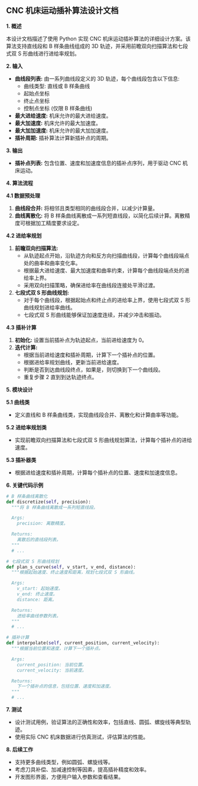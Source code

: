 ## CNC 机床运动插补算法设计文档

**1. 概述**

本设计文档描述了使用 Python 实现 CNC 机床运动插补算法的详细设计方案。该算法支持直线段和 B 样条曲线组成的 3D 轨迹，并采用前瞻双向扫描算法和七段式双 S 形曲线进行进给率规划。

**2. 输入**

* **曲线段列表:** 由一系列曲线段定义的 3D 轨迹，每个曲线段包含以下信息:
  * 曲线类型: 直线或 B 样条曲线
  * 起始点坐标
  * 终止点坐标
  * 控制点坐标 (仅限 B 样条曲线)
* **最大进给速度:** 机床允许的最大进给速度。
* **最大加速度:** 机床允许的最大加速度。
* **最大加加速度:** 机床允许的最大加加速度。
* **插补周期:** 插补算法计算新插补点的周期。

**3. 输出**

* **插补点列表:** 包含位置、速度和加速度信息的插补点序列，用于驱动 CNC 机床运动。

**4. 算法流程**

**4.1 数据预处理**

1. **曲线段合并:** 将相邻且类型相同的曲线段合并，以减少计算量。
2. **曲线离散化:** 将 B 样条曲线离散成一系列短直线段，以简化后续计算。离散精度可根据加工精度要求设定。

**4.2 进给率规划**

1. **前瞻双向扫描算法:**
    * 从轨迹起点开始，沿轨迹方向和反方向扫描曲线段，计算每个曲线段端点处的曲率和曲率变化率。
    * 根据最大进给速度、最大加速度和曲率约束，计算每个曲线段端点处的进给率上界。
    * 采用双向扫描策略，确保进给率在曲线段连接处平滑过渡。
2. **七段式双 S 形曲线规划:**
    * 对于每个曲线段，根据起始点和终止点的进给率上界，使用七段式双 S 形曲线规划进给率曲线。
    * 七段式双 S 形曲线能够保证加速度连续，并减少冲击和振动。

**4.3 插补计算**

1. **初始化:** 设置当前插补点为轨迹起点，当前进给速度为 0。
2. **迭代计算:**
    * 根据当前进给速度和插补周期，计算下一个插补点的位置。
    * 根据进给率规划曲线，更新当前进给速度。
    * 判断是否到达曲线段终点，如果是，则切换到下一个曲线段。
    * 重复步骤 2 直到到达轨迹终点。

**5. 模块设计**

**5.1 曲线类**

* 定义直线和 B 样条曲线类，实现曲线段合并、离散化和计算曲率等功能。

**5.2 进给率规划类**

* 实现前瞻双向扫描算法和七段式双 S 形曲线规划算法，计算每个插补点的进给速度。

**5.3 插补器类**

* 根据进给速度和插补周期，计算每个插补点的位置、速度和加速度信息。

**6. 关键代码示例**

```python
# B 样条曲线离散化
def discretize(self, precision):
  """将 B 样条曲线离散成一系列短直线段。

  Args:
    precision: 离散精度。

  Returns:
    离散后的直线段列表。
  """
  # ...

# 七段式双 S 形曲线规划
def plan_s_curve(self, v_start, v_end, distance):
  """根据起始速度、终止速度和距离，规划七段式双 S 形曲线。

  Args:
    v_start: 起始速度。
    v_end: 终止速度。
    distance: 距离。

  Returns:
    进给率曲线参数列表。
  """
  # ...

# 插补计算
def interpolate(self, current_position, current_velocity):
  """根据当前位置和速度，计算下一个插补点。

  Args:
    current_position: 当前位置。
    current_velocity: 当前速度。

  Returns:
    下一个插补点的信息，包括位置、速度和加速度。
  """
  # ...
```

**7. 测试**

* 设计测试用例，验证算法的正确性和效率，包括直线、圆弧、螺旋线等典型轨迹。
* 使用实际 CNC 机床数据进行仿真测试，评估算法的性能。

**8. 后续工作**

* 支持更多曲线类型，例如圆弧、螺旋线等。
* 考虑刀具补偿、加减速控制等因素，提高插补精度和效率。
* 开发图形界面，方便用户输入参数和查看结果。
